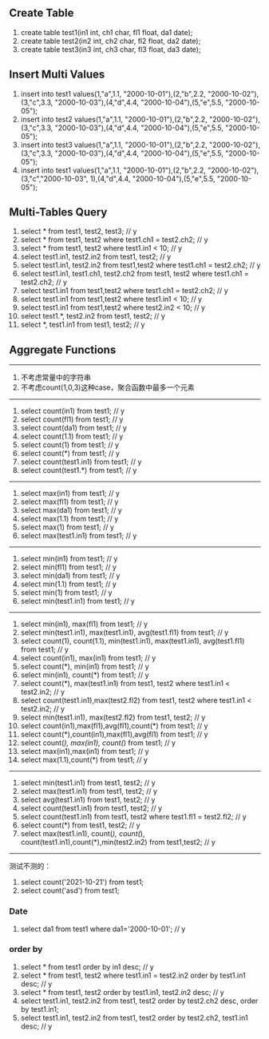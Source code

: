 ## Create Table
1. create table test1(in1 int, ch1 char, fl1 float, da1 date); 
2. create table test2(in2 int, ch2 char, fl2 float, da2 date); 
3. create table test3(in3 int, ch3 char, fl3 float, da3 date); 

## Insert Multi Values
1. insert into test1 values(1,"a",1.1, "2000-10-01"),(2,"b",2.2, "2000-10-02"),(3,"c",3.3, "2000-10-03"),(4,"d",4.4, "2000-10-04"),(5,"e",5.5, "2000-10-05");
2. insert into test2 values(1,"a",1.1, "2000-10-01"),(2,"b",2.2, "2000-10-02"),(3,"c",3.3, "2000-10-03"),(4,"d",4.4, "2000-10-04"),(5,"e",5.5, "2000-10-05");
3. insert into test3 values(1,"a",1.1, "2000-10-01"),(2,"b",2.2, "2000-10-02"),(3,"c",3.3, "2000-10-03"),(4,"d",4.4, "2000-10-04"),(5,"e",5.5, "2000-10-05");
4. insert into test1 values(1,"a",1.1, "2000-10-01"),(2,"b",2.2, "2000-10-02"),(3,"c","2000-10-03", 1),(4,"d",4.4, "2000-10-04"),(5,"e",5.5, "2000-10-05");

## Multi-Tables Query
1. select * from test1, test2, test3;                                                       // y
2. select * from test1, test2 where test1.ch1 = test2.ch2;                                  // y
3. select * from test1, test2 where test1.in1 < 10;                                         // y
4. select test1.in1, test2.in2 from test1, test2;                                           // y
5. select test1.in1, test2.in2 from test1,test2 where test1.ch1 = test2.ch2;                // y
6. select test1.in1, test1.ch1, test2.ch2 from test1, test2 where test1.ch1 = test2.ch2;    // y
7. select test1.in1 from test1,test2 where test1.ch1 = test2.ch2;                           // y
8. select test1.in1 from test1,test2 where test1.in1 < 10;                                  // y
9. select test1.in1 from test1,test2 where test2.in2 < 10;                                  // y
10. select test1.*, test2.in2 from test1, test2;                                            // y
11. select *, test1.in1 from test1, test2;                                                  // y

## Aggregate Functions
---
1. 不考虑常量中的字符串
2. 不考虑count(1,0,3)这种case，聚合函数中最多一个元素

---

1. select count(in1) from test1;                                                            // y
2. select count(fl1) from test1;                                                            // y
3. select count(da1) from test1;                                                            // y
4. select count(1.1) from test1;                                                            // y
5. select count(1) from test1;                                                              // y
6. select count(*) from test1;                                                              // y
7. select count(test1.in1) from test1;                                                      // y
8. select count(test1.*) from test1;                                                        // y

---

1. select max(in1) from test1;                                                              // y
2. select max(fl1) from test1;                                                              // y
3. select max(da1) from test1;                                                              // y
4. select max(1.1) from test1;                                                              // y
5. select max(1) from test1;                                                                // y
6. select max(test1.in1) from test1;                                                        // y

---

1. select min(in1) from test1;                                                              // y
2. select min(fl1) from test1;                                                              // y
3. select min(da1) from test1;                                                              // y
4. select min(1.1) from test1;                                                              // y
5. select min(1) from test1;                                                                // y
6. select min(test1.in1) from test1;                                                        // y

---

1. select min(in1), max(fl1) from test1;                                                    // y
2. select min(test1.in1), max(test1.in1), avg(test1.fl1) from test1;                        // y
3. select count(1), count(1.1), min(test1.in1), max(test1.in1), avg(test1.fl1) from test1;  // y
4. select count(in1), max(in1) from test1;                                                  // y
5. select count(*), min(in1) from test1;                                                    // y
5. select min(in1), count(*) from test1;                                                    // y
6. select count(*), max(test1.in1) from test1, test2 where test1.in1 < test2.in2;           // y
7. select count(test1.in1),max(test2.fl2) from test1, test2 where test1.in1 < test2.in2;    // y
8. select min(test1.in1), max(test2.fl2) from test1, test2;                                 // y
9. select count(in1),max(fl1),avg(fl1),count(*) from test1;                                 // y
10. select count(*),count(in1),max(fl1),avg(fl1) from test1;                                // y
11. select count(*), max(in1), count(*) from test1;                                         // y
12. select max(in1),max(in1) from test1;                                                    // y
13. select max(1.1),count(*) from test1;                                                    // y
---

1. select min(test1.in1) from test1, test2;                                                 // y
2. select max(test1.in1) from test1, test2;                                                 // y
3. select avg(test1.in1) from test1, test2;                                                 // y
4. select count(test1.in1) from test1, test2;                                               // y
5. select count(test1.in1) from test1, test2 where test1.fl1 = test2.fl2;                   // y
6. select count(*) from test1, test2;                                                       // y
7. select max(test1.in1), count(*), count(*), count(test1.in1),count(*),min(test2.in2) from test1,test2; // y
---

测试不测的：
1. select count('2021-10-21') from test1;
2. select count('asd') from test1;

### Date
1. select da1 from test1 where da1='2000-10-01';                                              // y

### order by
1. select * from test1 order by in1 desc;                                                     // y
2. select * from test1, test2 where test1.in1 = test2.in2 order by test1.in1 desc;            // y
3. select * from test1, test2 order by test1.in1, test2.in2 desc;                             // y
4. select test1.in1, test2.in2 from test1, test2 order by test2.ch2 desc, order by test1.in1;
5. select test1.in1, test2.in2 from test1, test2 order by test2.ch2, test1.in1 desc;          // y 